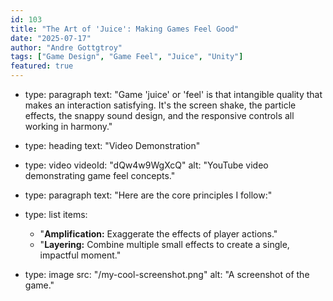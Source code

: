 ```yaml
---
id: 103
title: "The Art of 'Juice': Making Games Feel Good"
date: "2025-07-17"
author: "Andre Gottgtroy"
tags: ["Game Design", "Game Feel", "Juice", "Unity"]
featured: true
---
```


- type: paragraph
  text: "Game 'juice' or 'feel' is that intangible quality that makes an interaction satisfying. It's the screen shake, the particle effects, the snappy sound design, and the responsive controls all working in harmony."

- type: heading
  text: "Video Demonstration"

- type: video
  videoId: "dQw4w9WgXcQ"
  alt: "YouTube video demonstrating game feel concepts."

- type: paragraph
  text: "Here are the core principles I follow:"

- type: list
  items:
    - "<strong>Amplification:</strong> Exaggerate the effects of player actions."
    - "<strong>Layering:</strong> Combine multiple small effects to create a single, impactful moment."

- type: image
  src: "/my-cool-screenshot.png"
  alt: "A screenshot of the game."